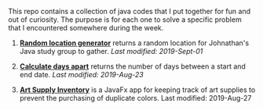 This repo contains a collection of java codes that I put together for fun and out of curiosity. The purpose is for each one to solve a specific problem that I encountered somewhere during the week.

1. [**Random location generator**](https://github.com/welleyloc/plain-java-goodies/blob/master/Random%20location%20generator/Location.java) returns a random location for Johnathan's Java study group to gather. *Last modified: 2019-Sept-01* 

2. [**Calculate days apart**](https://github.com/welleyloc/plain-java-goodies/blob/master/Calculate%20days%20apart/DaysApart.java) returns the number of days between a start and end date. *Last modified: 2019-Aug-23* 

3. [**Art Supply Inventory**](https://github.com/welleyloc/plain-java-goodies/blob/master/Art%20supply%20inventory/ArtSupplyInventory.java) is a JavaFx app for keeping track of art supplies to prevent the purchasing of duplicate colors. Last modified: 2019-Aug-27
